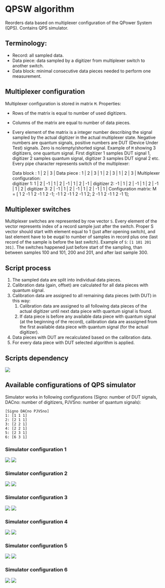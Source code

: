 # QPSW algorithm
Reorders data based on multiplexer configuration of the QPower System (QPS). Contains QPS simulator.

## Terminology:
- Record: all sampled data.
- Data piece: data sampled by a digitizer from multiplexer switch to another switch.
- Data block: minimal consecutive data pieces needed to perform one measurement.

## Multiplexer configuration
Multiplexer configuration is stored in matrix `M`. Properties:
- Rows of the matrix is equal to number of used digitizers.
- Columns of the matrix are equal to number of data pieces.
- Every element of the matrix is a integer number describing the signal sampled by the actual digitizer in the actual multiplexer state. Negative numbers are quantum signals, positive numbers are DUT (Device Under Test) signals. Zero is no/empty/shorted signal.
Example of `M` showing 3 digitizers, one quantum signal. First digitizer 1 samples DUT signal 1,
digitizer 2 samples quantum signal, digitizer 3 samples DUT signal 2 etc. Every pipe character
represents switch of the multiplexer:

    Data block :        1     |       2      |       3      |
    Data piece :  1 |  2 |  3 |  1 |  2 |  3 |  1 |  2 |  3 |
    Multiplexer configuration:                                   
    digitizer 1:  1 |  2 | -1 |  1 |  2 | -1 |  1 |  2 | -1 |
    digitizer 2: -1 |  1 |  2 | -1 |  1 |  2 | -1 |  1 |  2 |
    digitizer 3:  2 | -1 |  1 |  2 | -1 |  1 |  2 | -1 |  1 |
    Configuration matrix:
    M = [ 1 2 -1 1 2 -1 1 2 -1; -1 1 2 -1 1 2 -1 1 2; 2 -1 1 2 -1 1 2 -1 1];

## Multiplexer switches
Multiplexer switches are represented by row vector `S`. Every element of the vector represents index
of a record sample just after the switch. Proper S vector should start with element equal to 1 (just
after opening switch), and last element have to be euqal to number of samples in record plus one
(last record of the sample is before the last switch).
Example of `S`: `[1 101 201 301]`. The switches happened just before start of the sampling, than
between samples 100 and 101, 200 and 201, and after last sample 300.

## Script process
1. The sampled data are split into individual data pieces.
1. Calibration data (gain, offset) are calculated for all data pieces with quantum signal.
1. Calibration data are assigned to all remaining data pieces (with DUT) in this way:
    1. Calibration data are assigned to all following data pieces of the actual digitizer until next data piece with quantum signal is found.
    1. If data piece is before any available data piece with quantum signal (at the beginning of the
       record), calibration data are asssigned from the first available data piece with quantum
       signal (for the actual digitizer).
1. Data pieces with DUT are recalculated based on the calibration data.
1. For every data piece with DUT selected algorithm is applied.

## Scripts dependency
![](calculate_dependency.png)

## Available configurations of QPS simulator
Simulator works in following configurations (Signo: number of DUT signals, DACno: number of digitizers, PJVSno: number of quantum signals):

    [Signo DACno PJVSno]
    1: [1 1 1]
    2: [2 1 1]
    3: [2 2 1]
    4: [2 2 1]
    5: [2 3 1]
    6: [6 3 1]

### Simulator configuration 1
![](conf1-sampled.png)
![](conf1-demultiplexed.png)

### Simulator configuration 2
![](conf2-sampled.png)
![](conf2-demultiplexed.png)

### Simulator configuration 3
![](conf3-sampled.png)
![](conf3-demultiplexed.png)

### Simulator configuration 4
![](conf4-sampled.png)
![](conf4-demultiplexed.png)

### Simulator configuration 5
![](conf5-sampled.png)
![](conf5-demultiplexed.png)

### Simulator configuration 6
![](conf6-sampled.png)
![](conf6-demultiplexed.png)

